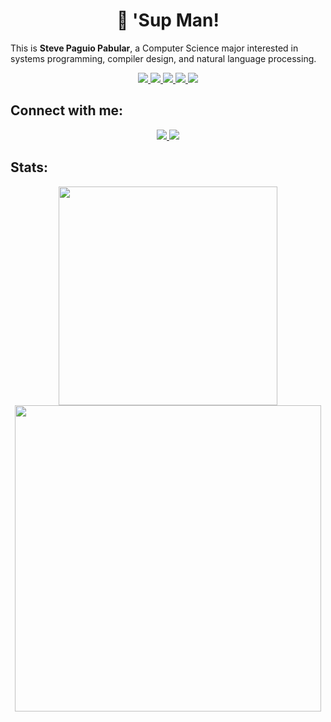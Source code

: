 <div align="center">
  <h1>🐣 'Sup Man!</h1>
</div>

This is **Steve Paguio Pabular**, a Computer Science major interested in systems programming, compiler design, and natural language processing.

<p align="center">
<a href="https://github.com/steguiosaur">
    <img src="https://skillicons.dev/icons?i=python,cpp,c,java" />
</a>
<a href="https://github.com/steguiosaur">
    <img src="https://skillicons.dev/icons?i=javascript,html,css,php" />
</a>
<a href="https://github.com/steguiosaur">
    <img src="https://skillicons.dev/icons?i=laravel,spring,maven,gradle" />
</a>
<a href="https://github.com/steguiosaur">
    <img src="https://skillicons.dev/icons?i=vim,neovim,git,github" />
</a>
<a href="https://github.com/steguiosaur">
    <img src="https://skillicons.dev/icons?i=linux,latex,bash,mysql" />
</a>
</p>

## Connect with me:

<div align="center">
<a href="https://www.linkedin.com/in/stevepaguio">
    <img src="https://skillicons.dev/icons?i=linkedin" />
</a>
<a href="https://www.instagram.com/stevenpabz/">
    <img src="https://skillicons.dev/icons?i=instagram" />
</a>
</div>

## Stats:

<div align="center">
 <img style="height: auto; width: 350px;" class="img" src="https://github-readme-stats.vercel.app/api/top-langs/?username=steguiosaur&layout=compact&theme=dark" />
 <img style="height: auto; width: 490px;" class="img" src="https://streak-stats.demolab.com/?user=steguiosaur&theme=dark" />
</div>
